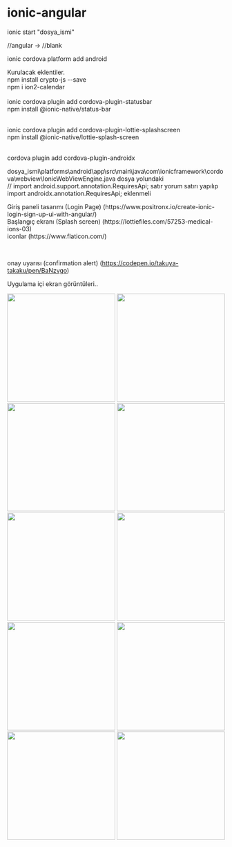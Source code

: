 
# ionic-angular


ionic start "dosya_ismi"

//angular -> //blank 

ionic cordova platform add android

Kurulacak eklentiler.
<br>
npm install crypto-js --save
<br>
npm i ion2-calendar
<br>
<br>
ionic cordova plugin add cordova-plugin-statusbar
<br>
npm install @ionic-native/status-bar
<br>
<br>

ionic cordova plugin add cordova-plugin-lottie-splashscreen
<br>
npm install @ionic-native/lottie-splash-screen
<br><br>

cordova plugin add cordova-plugin-androidx
<br>

dosya_ismi\platforms\android\app\src\main\java\com\ionicframework\cordova\webview\IonicWebViewEngine.java dosya yolundaki
<br>
// import android.support.annotation.RequiresApi; satır yorum satırı yapılıp
<br>
import androidx.annotation.RequiresApi;  eklenmeli
<br>

<p float="left">
Giriş paneli tasarımı (Login Page) (https://www.positronx.io/create-ionic-login-sign-up-ui-with-angular/)
  <br>
Başlangıç ekranı (Splash screen)  (https://lottiefiles.com/57253-medical-ions-03)
    <br>
iconlar (https://www.flaticon.com/)
</p>

<br>

onay uyarısı  (confirmation alert) (https://codepen.io/takuya-takaku/pen/BaNzvgo)

Uygulama içi ekran görüntüleri..



<p float="left">
<img src="https://user-images.githubusercontent.com/83976212/117735910-24604d80-b1ff-11eb-80f3-a9b8d2a16b7c.jpg"  width="250" />


<img src="https://user-images.githubusercontent.com/83976212/117735917-27f3d480-b1ff-11eb-9781-f1c193ceeeae.jpg"  width="250" />

<img src="https://user-images.githubusercontent.com/83976212/117735923-2b875b80-b1ff-11eb-9db1-b152e38f3c49.jpg "  width="250" />

<img src="https://user-images.githubusercontent.com/83976212/117735932-30e4a600-b1ff-11eb-81fa-8f13f99ddacb.jpg "  width="250" />


<img src="https://user-images.githubusercontent.com/83976212/117735937-3215d300-b1ff-11eb-9c77-e1d692c782f5.jpg"  width="250" />

<img src="https://user-images.githubusercontent.com/83976212/117735954-3c37d180-b1ff-11eb-8ef2-e4b02c84e674.jpg"  width="250" />

<img src="https://user-images.githubusercontent.com/83976212/117735965-3f32c200-b1ff-11eb-85d9-b63fb0d6d78b.jpg "  width="250" />

<img src="https://user-images.githubusercontent.com/83976212/117735959-3d68fe80-b1ff-11eb-9b4b-a70dc63ca7b7.jpg"  width="250" />

<img src="https://user-images.githubusercontent.com/83976212/117736783-1e6b6c00-b201-11eb-90db-354a04c45763.jpg "  width="250" />

<img src="https://user-images.githubusercontent.com/83976212/117735971-3fcb5880-b1ff-11eb-8888-4ca733bdb367.jpg "  width="250" />
</p>















